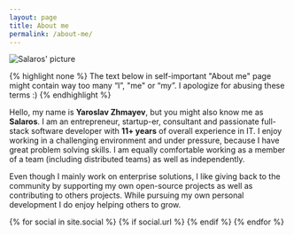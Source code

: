 ```yaml
---
layout: page
title: About me
permalink: /about-me/
---
```


<img src="{{ site.baseurl }}/assets/avatar.jpg" title="Salaros' picture" class="profile">

{% highlight none %}
    The text below in self-important "About me" page might contain way too many “I”, "me" or “my”.
    I apologize for abusing these terms :)
{% endhighlight %}

Hello, my name is **Yaroslav Zhmayev**, but you might also know me as **Salaros**.
I am an entrepreneur, startup-er, consultant and passionate full-stack software developer with **11+ years** of overall experience in IT.
I enjoy working in a challenging environment and under pressure, because I have great problem solving skills.
I am equally comfortable working as a member of a team (including distributed teams) as well as independently.

Even though I mainly work on enterprise solutions, I like giving back to the community by supporting my own open-source projects as well as
contributing to others projects. While pursuing my own personal development I do enjoy helping others to grow.

<div class="profiles">
{% for social in site.social %}
{% if social.url %}
<a href="{{ social.url }}" target="{{ social.target | default: '_blank' }}" title="{{ social.desc }}"><i class="fa fa-{{ social.icon | remove_first: '-square' }} fa-3x"></i></a>
{% endif %}
{% endfor %}
</div>